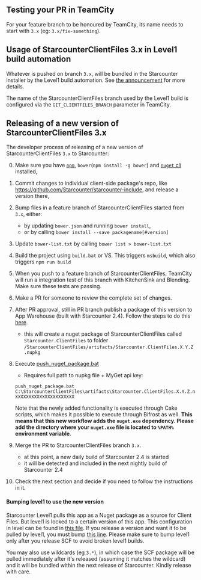 ## Testing your PR in TeamCity

For your feature branch to be honoured by TeamCity, its name needs to start with `3.x` (eg: `3.x/fix-something`).

## Usage of StarcounterClientFiles 3.x in Level1 build automation

Whatever is pushed on branch `3.x`, will be bundled in the Starcounter installer by the Level1 build automation. See [the announcement](https://github.com/Starcounter/AdminTrack/issues/438) for more details. 

The name of the StarcounterClientFiles branch used by the Level1 build is configured via the `GIT_CLIENTFILES_BRANCH` parameter in TeamCity.

## Releasing of a new version of StarcounterClientFiles 3.x

The developer process of releasing of a new version of StarcounterClientFiles `3.x` to Starcounter:

0. Make sure you have [`npm`](https://nodejs.org/en/), `bower`(`npm install -g bower`) and [`nuget` cli](https://www.nuget.org/downloads) installed,
1. Commit changes to individual client-side package's repo, like https://github.com/Starcounter/starcounter-include, and release a version there,
2. Bump files in a feature branch of StarcounterClientFiles started from `3.x`, either:
   - by updating `bower.json` and running `bower install`,
   - or by calling `bower install --save packagename[#version]`
3. Update `bower-list.txt` by calling `bower list > bower-list.txt`
4. Build the project using `build.bat` or VS. This triggers `msbuild`, which also triggers `npm run build`
5. When you push to a feature branch of StarcounterClientFiles, TeamCity will run a integration test of this branch with KitchenSink and Blending. Make sure these tests are passing.
6. Make a PR for someone to review the complete set of changes.
7. After PR approval, still in PR branch publish a package of this version to App Warehouse (built with Starcounter 2.4). Follow the steps to do this [here](https://github.com/Starcounter/CompanyTrack/blob/master/AppsTeam/Guidelines/releasing-to-warehouse.md). 
   * this will create a nuget package of StarcounterClientFiles called `Starcounter.ClientFiles` to folder `/StarcounterClientFiles/artifacts/Starcounter.ClientFiles.X.Y.Z.nupkg`
8. Execute [push_nuget_package.bat](https://github.com/Starcounter/StarcounterClientFiles/blob/3.x/push_nuget_package.bat)
    * Requires full path to nupkg file + MyGet api key: 
    
    ```
    push_nuget_package.bat C:\StarcounterClientFiles\artifacts\Starcounter.ClientFiles.X.Y.Z.nupkg XXXXXXXXXXXXXXXXXXXXXX
    ```
    
    Note that the newly added functionality is executed through Cake scripts, which makes it possible to execute through Bifrost as well. **This means that this new workflow adds the `nuget.exe` dependency. Please add the directory where your `nuget.exe` file is located to `%PATH%` environment variable**.

9. Merge the PR to StarcounterClientFiles branch `3.x`.
   - at this point, a new daily build of Starcounter 2.4 is started
   - it will be detected and included in the next nightly build of Starcounter 2.4

10. Check the next section and decide if you need to follow the instructions in it.

#### Bumping level1 to use the new version

Starcounter Level1 pulls this app as a Nuget package as a source for Client Files. But level1 is locked to a certain version of this app. This configuration in level can be found in [this file](https://github.com/Starcounter/level1/blob/develop/src/BuildSystem/ClientFiles/ClientFiles.csproj). If you release a version and want it to be pulled by level1, you must bump [this line](https://github.com/Starcounter/level1/blob/develop/src/BuildSystem/ClientFiles/ClientFiles.csproj#L9). Please make sure to bump level1 only after you release SCF to avoid broken level1 builds.

You may also use wildcards (eg `3.*`), in which case the SCF package will be pulled immediately after it's released (assuming it matches the wildcard) and it will be bundled within the next release of Starcounter. Kindly release with care.
